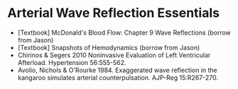 # Arterial Wave Reflection Essentials

* [Textbook] McDonald's Blood Flow: Chapter 9 Wave Reflections (borrow from Jason)
* [Textbook] Snapshots of Hemodynamics (borrow from Jason)
* Chirinos & Segers 2010 Noninvasive Evaluation of Left Ventricular Afterload. Hypertension 56:555-562.
* Avolio, Nichols & O'Rourke 1984. Exaggerated wave reflection in the kangaroo simulates arterial counterpulsation. AJP-Reg 15:R267-270.
